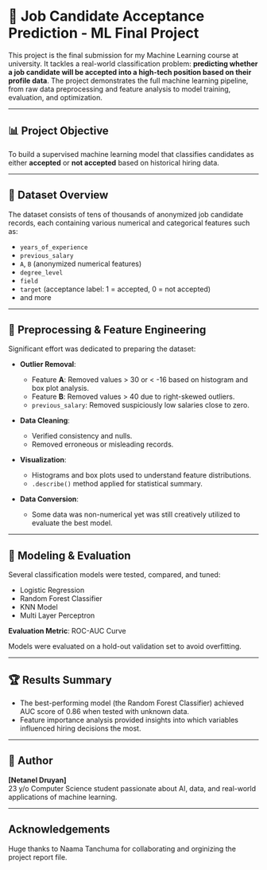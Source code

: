 # 🎯 Job Candidate Acceptance Prediction - ML Final Project

This project is the final submission for my Machine Learning course at university. It tackles a real-world classification problem: **predicting whether a job candidate will be accepted into a high-tech position based on their profile data**. The project demonstrates the full machine learning pipeline, from raw data preprocessing and feature analysis to model training, evaluation, and optimization.

---

## 📊 Project Objective

To build a supervised machine learning model that classifies candidates as either **accepted** or **not accepted** based on historical hiring data.

---

## 📁 Dataset Overview

The dataset consists of tens of thousands of anonymized job candidate records, each containing various numerical and categorical features such as:

- `years_of_experience`
- `previous_salary`
- `A`, `B` (anonymized numerical features)
- `degree_level`
- `field`
- `target` (acceptance label: 1 = accepted, 0 = not accepted)
- and more


---

## 🔧 Preprocessing & Feature Engineering

Significant effort was dedicated to preparing the dataset:

- **Outlier Removal**:  
  - Feature **A**: Removed values > 30 or < -16 based on histogram and box plot analysis.
  - Feature **B**: Removed values > 40 due to right-skewed outliers.
  - `previous_salary`: Removed suspiciously low salaries close to zero.
  
- **Data Cleaning**:  
  - Verified consistency and nulls.
  - Removed erroneous or misleading records.
  
- **Visualization**:  
  - Histograms and box plots used to understand feature distributions.
  - `.describe()` method applied for statistical summary.
- **Data Conversion**:
  - Some data was non-numerical yet was still creatively utilized to evaluate the best model.

---

## 🤖 Modeling & Evaluation

Several classification models were tested, compared, and tuned:

- Logistic Regression
- Random Forest Classifier
- KNN Model
- Multi Layer Perceptron

**Evaluation Metric**: ROC-AUC Curve

Models were evaluated on a hold-out validation set to avoid overfitting.

---

## 🏆 Results Summary

- The best-performing model (the Random Forest Classifier) achieved AUC score of 0.86 when tested with unknown data.
- Feature importance analysis provided insights into which variables influenced hiring decisions the most.

---

## 👤 Author

**[Netanel Druyan]**  
23 y/o Computer Science student passionate about AI, data, and real-world applications of machine learning.

---
## Acknowledgements

Huge thanks to Naama Tanchuma for collaborating and orginizing the project report file.

